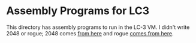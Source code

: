 # Assembly Programs for LC3

This directory has assembly programs to run in the LC-3 VM. I didn't write 2048 or rogue; 2048 comes [from here](https://github.com/rpendleton/lc3-2048/) and rogue [comes from here](https://github.com/justinmeiners/lc3-rogue/).